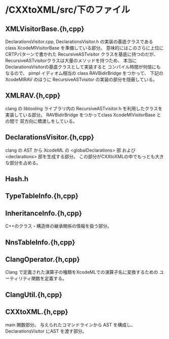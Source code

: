 # /CXXtoXML/src/下のファイル

## XMLVisitorBase.{h,cpp}

DeclarationsVisitor.cpp, DeclarationsVisitor.h の実装の基底クラスである
class XcodeMlVisitorBase を準備している部分。
意味的にはこのさらに上位に CRTPパターンで書かれた
RecursiveASTvisitor クラスを基底に持つのだが、
RecursiveASTvisitorクラスは大量のメソッドを持つため、
本当にDeclarationsVisitorの基底クラスとして実装すると
コンパイル時間が何倍にもなるので、
pimpl イディオム相当の class RAVBidirBridge をつかって、
下記のXcodeMlRAV のほうに RecursiveASTvisitor の実装の部分を隠蔽している。

## XMLRAV.{h,cpp}

clang の libtooling ライブラリ内の
RecursiveASTvisitor.h を利用したクラスを実装している部分。
RAVBidirBridge をつかってclass XcodeMlVisitorBase との間で
双方向に橋渡しをしている。

## DeclarationsVisitor.{h,cpp}

clang の AST から XcodeML の \<globalDeclarations\> 部
および \<declarations\> 部を生成する部分。
この部分がCXXtoXMLの中でもっとも大きな部分を占める。

## Hash.h

## TypeTableInfo.{h,cpp}

## InheritanceInfo.{h,cpp}

C++のクラス・構造体の継承関係の情報を扱う部分。

## NnsTableInfo.{h,cpp}

## ClangOperator.{h,cpp}

Clang で定義された演算子の種類をXcodeMLでの演算子名に変換するための
ユーティリティ関数を定義する。

## ClangUtil.{h,cpp}


## CXXtoXML.{h,cpp}

main 関数部分。
与えられたコマンドラインから AST を構成し、
DeclarationsVisitor にAST を渡す部分。
